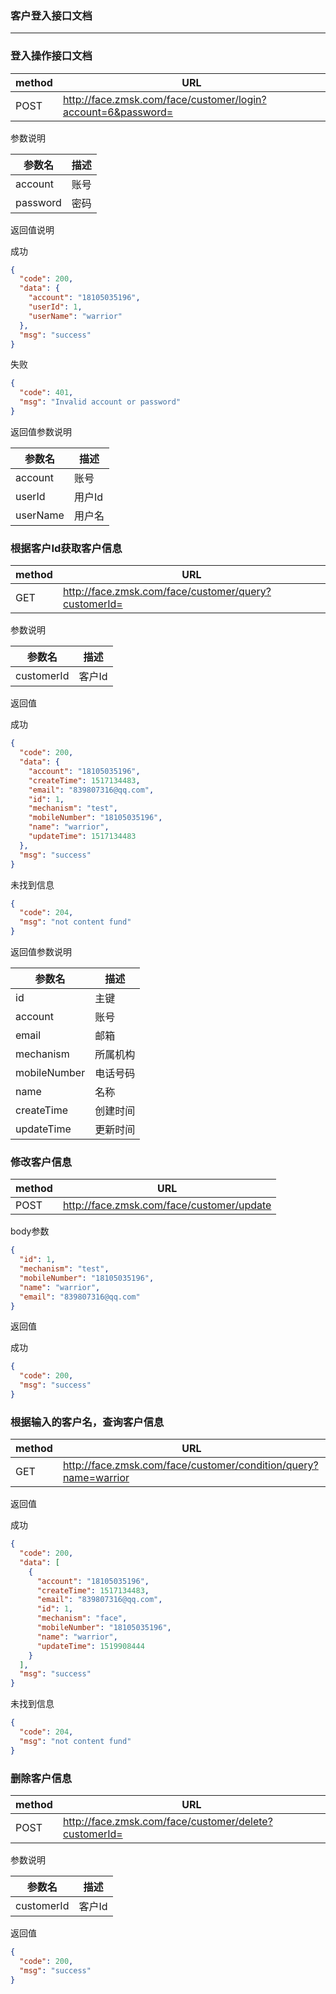 ### 客户登入接口文档 ###
---

### 登入操作接口文档

|method|URL|
|---|---|
|POST|http://face.zmsk.com/face/customer/login?account=6&password=|

参数说明

|参数名|描述|
|---|---|
|account|账号|
|password|密码|

返回值说明

成功
```json
{
  "code": 200,
  "data": {
    "account": "18105035196",
    "userId": 1,
    "userName": "warrior"
  },
  "msg": "success"
}
```

失败

```json
{
  "code": 401,
  "msg": "Invalid account or password"
}
```

返回值参数说明

|参数名|描述|
|---|---|
|account|账号|
|userId|用户Id|
|userName|用户名|

### 根据客户Id获取客户信息


|method|URL|
|---|---|
|GET|http://face.zmsk.com/face/customer/query?customerId=|

参数说明

|参数名|描述|
|---|---|
|customerId|客户Id|

返回值

成功

```json
{
  "code": 200,
  "data": {
    "account": "18105035196",
    "createTime": 1517134483,
    "email": "839807316@qq.com",
    "id": 1,
    "mechanism": "test",
    "mobileNumber": "18105035196",
    "name": "warrior",
    "updateTime": 1517134483
  },
  "msg": "success"
}
```

未找到信息

```json
{
  "code": 204,
  "msg": "not content fund"
}
```

返回值参数说明

|参数名|描述|
|---|---|
|id|主键|
|account|账号|
|email|邮箱|
|mechanism|所属机构|
|mobileNumber|电话号码|
|name|名称|
|createTime|创建时间|
|updateTime|更新时间|

### 修改客户信息

|method|URL|
|---|---|
|POST|http://face.zmsk.com/face/customer/update|

body参数

```json
{
  "id": 1,
  "mechanism": "test",
  "mobileNumber": "18105035196",
  "name": "warrior",
  "email": "839807316@qq.com"
}
```

返回值

成功

```json
{
  "code": 200,
  "msg": "success"
}
```

### 根据输入的客户名，查询客户信息

|method|URL|
|---|---|
|GET|http://face.zmsk.com/face/customer/condition/query?name=warrior|

返回值

成功

```json
{
  "code": 200,
  "data": [
    {
      "account": "18105035196",
      "createTime": 1517134483,
      "email": "839807316@qq.com",
      "id": 1,
      "mechanism": "face",
      "mobileNumber": "18105035196",
      "name": "warrior",
      "updateTime": 1519908444
    }
  ],
  "msg": "success"
}
```

未找到信息

```json
{
  "code": 204,
  "msg": "not content fund"
}
```

### 删除客户信息

|method|URL|
|---|---|
|POST|http://face.zmsk.com/face/customer/delete?customerId=|

参数说明

|参数名|描述|
|---|---|
|customerId|客户Id|

返回值

```json
{
  "code": 200,
  "msg": "success"
}
```
